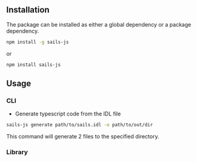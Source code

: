 ## Installation
The package can be installed as either a global dependency or a package dependency.

```bash
npm install -g sails-js
```
or
```bash
npm install sails-js
```

## Usage

### CLI
- Generate typescript code from the IDL file
```bash
sails-js generate path/to/sails.idl -o path/to/out/dir
```
This command will generate 2 files to the specified directory.


### Library
